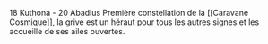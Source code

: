 18 Kuthona - 20 Abadius
Première constellation de la [[Caravane Cosmique]], la grive est un héraut pour tous les autres signes et les accueille de ses ailes ouvertes.